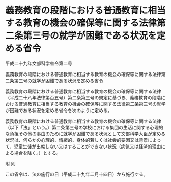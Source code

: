 # 義務教育の段階における普通教育に相当する教育の機会の確保等に関する法律第二条第三号の就学が困難である状況を定める省令

平成二十九年文部科学省令第二号

義務教育の段階における普通教育に相当する教育の機会の確保等に関する法律第二条第三号の就学が困難である状況を定める省令

義務教育の段階における普通教育に相当する教育の機会の確保等に関する法律（平成二十八年法律第百五号）第二条第三号の規定に基づき、義務教育の段階における普通教育に相当する教育の機会の確保等に関する法律第二条第三号の就学が困難である状況を定める省令を次のように定める。

義務教育の段階における普通教育に相当する教育の機会の確保等に関する法律（以下「法」という。）第二条第三号の学校における集団の生活に関する心理的な負担その他の事由のために就学が困難である状況として文部科学大臣が定める状況は、何らかの心理的、情緒的、身体的若しくは社会的要因又は背景によって、児童生徒が出席しない又はすることができない状況（病気又は経済的理由による場合を除く。）とする。

附 則

この省令は、法の施行の日（平成二十九年二月十四日）から施行する。
